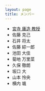 ```yaml
---
layout: page
title: メンバー
---
```


* [宮寺 庸造 教授](miyadera/)
* 佐藤 克己
* 石井 将太
* 佐藤 綜一郎
* 池田 大佳
* 菊地 万里菜
* 久保 徹朗
* 坂口 大
* 山本 怜央
* 横内 颯
